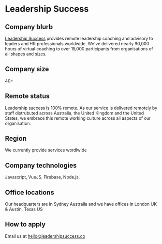 # Leadership Success

## Company blurb

[Leadership Success](https://www.leadershipsuccess.co/) provides remote leadership coaching and advisory to leaders and HR professionals worldwide.  We've delivered nearly 90,000 hours of virtual coaching to over 15,000 participants from organisations of all shapes and sizes.

## Company size

40+

## Remote status

Leadership success is 100% remote.  As our service is delivered remotely by staff distrubuted across Australia, the United Kingdom and the United States, we embrace this remote working culture across all aspects of our organisation.

## Region

We currently provide services wordlwide

## Company technologies

Javascript, VueJS, Firebase, Node.js, 

## Office locations

Our headquarters are in Sydney Australia and we have offices in London UK & Austin, Texas US

## How to apply

Email us at hello@leadershipsuccess.co
